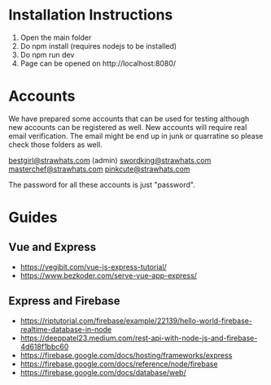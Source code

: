 # Installation Instructions 
1) Open the main folder
2) Do npm install (requires nodejs to be installed)
3) Do npm run dev
4) Page can be opened on http://localhost:8080/ 

# Accounts
We have prepared some accounts that can be used for testing although new accounts can be registered as well. 
New accounts will require real email verification. The email might be end up in junk or quarratine so please check those folders as well.

bestgirl@strawhats.com (admin)
swordking@strawhats.com
masterchef@strawhats.com
pinkcute@strawhats.com

The password for all these accounts is just "password".

# Guides

## Vue and Express
- https://vegibit.com/vue-js-express-tutorial/
- https://www.bezkoder.com/serve-vue-app-express/

## Express and Firebase
- https://riptutorial.com/firebase/example/22139/hello-world-firebase-realtime-database-in-node
- https://deeppatel23.medium.com/rest-api-with-node-js-and-firebase-4d618f1bbc60
-  https://firebase.google.com/docs/hosting/frameworks/express
- https://firebase.google.com/docs/reference/node/firebase
- https://firebase.google.com/docs/database/web/
